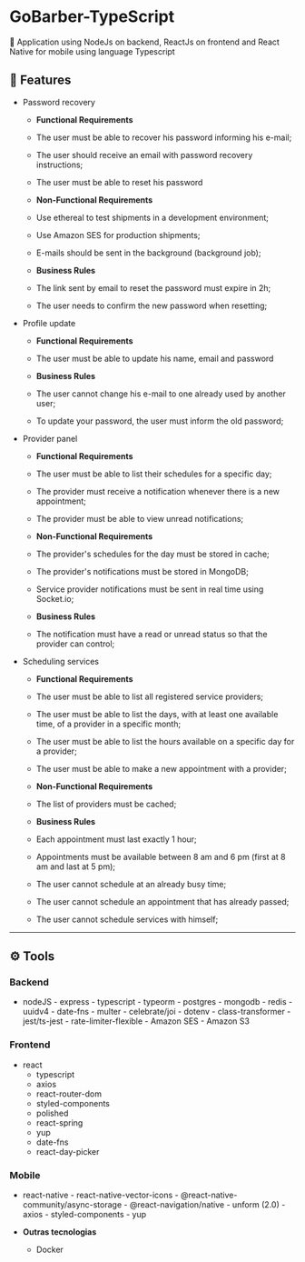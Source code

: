 # GoBarber-TypeScript
:barber:  Application using NodeJs on backend, ReactJs on frontend and React Native for mobile using language Typescript


## 🚀 Features
- Password recovery
  - **Functional Requirements**
   - The user must be able to recover his password informing his e-mail;
    - The user should receive an email with password recovery instructions;
    - The user must be able to reset his password

  - **Non-Functional Requirements**
   - Use ethereal to test shipments in a development environment;
    - Use Amazon SES for production shipments;
    - E-mails should be sent in the background (background job);

  - **Business Rules**
   - The link sent by email to reset the password must expire in 2h;
   - The user needs to confirm the new password when resetting;

- Profile update
  - **Functional Requirements**
   - The user must be able to update his name, email and password

  - **Business Rules**
   - The user cannot change his e-mail to one already used by another user;
   - To update your password, the user must inform the old password;

- Provider panel
  - **Functional Requirements**
   - The user must be able to list their schedules for a specific day;
   - The provider must receive a notification whenever there is a new appointment;
   - The provider must be able to view unread notifications;

  - **Non-Functional Requirements**
   - The provider's schedules for the day must be stored in cache;
   - The provider's notifications must be stored in MongoDB;
   - Service provider notifications must be sent in real time using Socket.io;

  - **Business Rules**
   - The notification must have a read or unread status so that the provider can control;

- Scheduling services
  - **Functional Requirements**
   - The user must be able to list all registered service providers;
   - The user must be able to list the days, with at least one available time, of a provider in a specific month;
   - The user must be able to list the hours available on a specific day for a provider;
   - The user must be able to make a new appointment with a provider;

  - **Non-Functional Requirements**
   - The list of providers must be cached;

  - **Business Rules**
   - Each appointment must last exactly 1 hour;
   - Appointments must be available between 8 am and 6 pm (first at 8 am and last at 5 pm);
   - The user cannot schedule at an already busy time;
   - The user cannot schedule an appointment that has already passed;
   - The user cannot schedule services with himself;
---

## ⚙ Tools
### Backend
   - nodeJS
    - express
    - typescript
    - typeorm
    - postgres
    - mongodb
    - redis
    - uuidv4
    - date-fns
    - multer
    - celebrate/joi
    - dotenv
    - class-transformer
    - jest/ts-jest
    - rate-limiter-flexible
    - Amazon SES
    - Amazon S3

### Frontend
  - react
    - typescript
    - axios
    - react-router-dom
    - styled-components
    - polished
    - react-spring
    - yup
    - date-fns
    - react-day-picker
  
### Mobile 
   - react-native
    - react-native-vector-icons
    - @react-native-community/async-storage
    - @react-navigation/native
    - unform (2.0)
    - axios
    - styled-components
    - yup

  - **Outras tecnologias**
    - Docker


 
